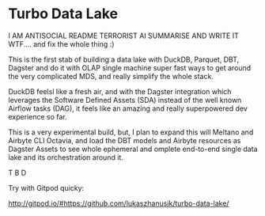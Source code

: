 # Turbo Data Lake 


I AM ANTISOCIAL README TERRORIST
AI SUMMARISE AND WRITE IT WTF....
and fix the whole thing :) 

This is the first stab of building a data lake with DuckDB, Parquet, DBT, Dagster and do it with OLAP single machine super fast ways to get around the very complicated MDS, and really simplify the whole stack. 

DuckDB feelsl like a fresh air, and with the Dagster integration which leverages the Software Defined Assets (SDA) instead of the well known Airflow tasks (DAG), it feels like an amazing and really superpowered dev experience so far. 

This is a very experimental build, but, I plan to expand this will Meltano and Airbyte CLI Octavia, and load the DBT models and Airbyte resources as Dagster Assets to see whole ephemeral and omplete end-to-end single data lake and its orchestration around it. 




T B D 



Try with Gitpod quicky:


http://gitpod.io/#https://github.com/lukaszhanusik/turbo-data-lake/
